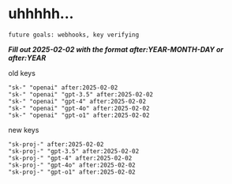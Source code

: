 # uhhhhh...

`future goals: webhooks, key verifying`



***Fill out 2025-02-02 with the format after:YEAR-MONTH-DAY or after:YEAR***

old keys
```
"sk-" "openai" after:2025-02-02
"sk-" "openai" "gpt-3.5" after:2025-02-02
"sk-" "openai" "gpt-4" after:2025-02-02
"sk-" "openai" "gpt-4o" after:2025-02-02
"sk-" "openai" "gpt-o1" after:2025-02-02
```

new keys
```
"sk-proj-" after:2025-02-02
"sk-proj-" "gpt-3.5" after:2025-02-02
"sk-proj-" "gpt-4" after:2025-02-02
"sk-proj-" "gpt-4o" after:2025-02-02
"sk-proj-" "gpt-o1" after:2025-02-02
```
